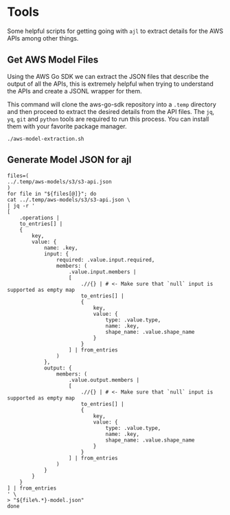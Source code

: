 # Tools

Some helpful scripts for getting going with `ajl` to extract details for the AWS APIs among other things.

## Get AWS Model Files

Using the AWS Go SDK we can extract the JSON files that describe the output of all the APIs, this is extremely helpful when trying to understand the APIs and create a JSONL wrapper for them.

This command will clone the aws-go-sdk repository into a `.temp` directory and then proceed to extract the desired details from the API files. The `jq`, `yq`, `git` and `python` tools are required to run this process. You can install them with your favorite package manager.

```shell
./aws-model-extraction.sh
```

## Generate Model JSON for ajl

```shell
files=(
../.temp/aws-models/s3/s3-api.json
)
for file in "${files[@]}"; do
cat ../.temp/aws-models/s3/s3-api.json \
| jq -r '
[
    .operations |
    to_entries[] |
    {
        key, 
        value: {
            name: .key,
            input: {
                required: .value.input.required,
                members: (
                    .value.input.members |
                    [   
                        .//{} | # <- Make sure that `null` input is supported as empty map
                        to_entries[] |
                        {
                            key,
                            value: {
                                type: .value.type,
                                name: .key,
                                shape_name: .value.shape_name
                            }
                        }
                    ] | from_entries
                )
            },
            output: {
                members: (
                    .value.output.members |
                    [   
                        .//{} | # <- Make sure that `null` input is supported as empty map
                        to_entries[] |
                        {
                            key,
                            value: {
                                type: .value.type,
                                name: .key,
                                shape_name: .value.shape_name
                            }
                        }
                    ] | from_entries
                )
            }
        }
    }
] | from_entries 
' \
> "${file%.*}-model.json"
done
```
